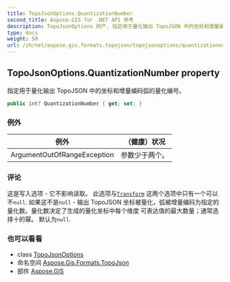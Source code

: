 ```yaml
---
title: TopoJsonOptions.QuantizationNumber
second_title: Aspose.GIS for .NET API 参考
description: TopoJsonOptions 财产. 指定用于量化输出 TopoJSON 中的坐标和增量编码弧的量化编号
type: docs
weight: 50
url: /zh/net/aspose.gis.formats.topojson/topojsonoptions/quantizationnumber/
---
```

## TopoJsonOptions.QuantizationNumber property

指定用于量化输出 TopoJSON 中的坐标和增量编码弧的量化编号。

```csharp
public int? QuantizationNumber { get; set; }
```

### 例外

| 例外 | （健康）状况 |
| --- | --- |
| ArgumentOutOfRangeException | 参数少于两个。 |

### 评论

这是写入选项 - 它不影响读取。 此选项与[`Transform`](../transform/) 这两个选项中只有一个可以不`null`. 如果这不是`null` - 输出 TopoJSON 坐标被量化，弧被增量编码为指定的 量化数。量化数决定了生成的量化坐标中每个维度 可表达值的最大数量；通常选择十的幂。 默认为`null`.

### 也可以看看

* class [TopoJsonOptions](../)
* 命名空间 [Aspose.Gis.Formats.TopoJson](../../topojsonoptions/)
* 部件 [Aspose.GIS](../../../)


